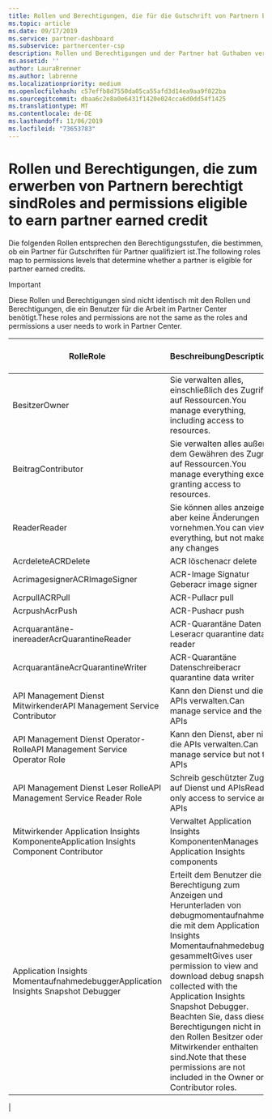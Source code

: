 ```yaml
---
title: Rollen und Berechtigungen, die für die Gutschrift von Partnern berechtigt sind | Partner Center
ms.topic: article
ms.date: 09/17/2019
ms.service: partner-dashboard
ms.subservice: partnercenter-csp
description: Rollen und Berechtigungen und der Partner hat Guthaben verdient
ms.assetid: ''
author: LauraBrenner
ms.author: labrenne
ms.localizationpriority: medium
ms.openlocfilehash: c57effb8d7550da05ca55afd3d14ea9aa9f022ba
ms.sourcegitcommit: dbaa6c2e8a0e6431f1420e024cca6d0dd54f1425
ms.translationtype: MT
ms.contentlocale: de-DE
ms.lasthandoff: 11/06/2019
ms.locfileid: "73653783"
---
```

# <a name="roles-and-permissions-eligible-to-earn-partner-earned-credit"></a><span data-ttu-id="d45d2-103">Rollen und Berechtigungen, die zum erwerben von Partnern berechtigt sind</span><span class="sxs-lookup"><span data-stu-id="d45d2-103">Roles and permissions eligible to earn partner earned credit</span></span>

<span data-ttu-id="d45d2-104">Die folgenden Rollen entsprechen den Berechtigungsstufen, die bestimmen, ob ein Partner für Gutschriften für Partner qualifiziert ist.</span><span class="sxs-lookup"><span data-stu-id="d45d2-104">The following roles map to permissions levels that determine whether a partner is eligible for partner earned credits.</span></span>

>[!Important]
><span data-ttu-id="d45d2-105">Diese Rollen und Berechtigungen sind nicht identisch mit den Rollen und Berechtigungen, die ein Benutzer für die Arbeit im Partner Center benötigt.</span><span class="sxs-lookup"><span data-stu-id="d45d2-105">These roles and permissions are not the same as the roles and permissions a user needs to work in Partner Center.</span></span>

|<span data-ttu-id="d45d2-106">**Rolle**</span><span class="sxs-lookup"><span data-stu-id="d45d2-106">**Role**</span></span>   |<span data-ttu-id="d45d2-107">**Beschreibung**</span><span class="sxs-lookup"><span data-stu-id="d45d2-107">**Description**</span></span>   |<span data-ttu-id="d45d2-108">**PEC berechtigt**</span><span class="sxs-lookup"><span data-stu-id="d45d2-108">**PEC eligible**</span></span>   |
|-----------------|:------------------|:--------------|
|<span data-ttu-id="d45d2-109">Besitzer</span><span class="sxs-lookup"><span data-stu-id="d45d2-109">Owner</span></span>  |<span data-ttu-id="d45d2-110">Sie verwalten alles, einschließlich des Zugriffs auf Ressourcen.</span><span class="sxs-lookup"><span data-stu-id="d45d2-110">You manage everything, including access to resources.</span></span>|<span data-ttu-id="d45d2-111">„Ja“</span><span class="sxs-lookup"><span data-stu-id="d45d2-111">Yes</span></span>|
|<span data-ttu-id="d45d2-112">Beitrag</span><span class="sxs-lookup"><span data-stu-id="d45d2-112">Contributor</span></span> |<span data-ttu-id="d45d2-113">Sie verwalten alles außer dem Gewähren des Zugriffs auf Ressourcen.</span><span class="sxs-lookup"><span data-stu-id="d45d2-113">You manage everything except granting access to resources.</span></span>|<span data-ttu-id="d45d2-114">„Ja“</span><span class="sxs-lookup"><span data-stu-id="d45d2-114">Yes</span></span>|
|<span data-ttu-id="d45d2-115">Reader</span><span class="sxs-lookup"><span data-stu-id="d45d2-115">Reader</span></span>|<span data-ttu-id="d45d2-116">Sie können alles anzeigen, aber keine Änderungen vornehmen.</span><span class="sxs-lookup"><span data-stu-id="d45d2-116">You can view everything, but not make any changes</span></span>|<span data-ttu-id="d45d2-117">Nein</span><span class="sxs-lookup"><span data-stu-id="d45d2-117">No</span></span>|
|<span data-ttu-id="d45d2-118">Acrdelete</span><span class="sxs-lookup"><span data-stu-id="d45d2-118">ACRDelete</span></span>|<span data-ttu-id="d45d2-119">ACR löschen</span><span class="sxs-lookup"><span data-stu-id="d45d2-119">acr delete</span></span>|<span data-ttu-id="d45d2-120">„Ja“</span><span class="sxs-lookup"><span data-stu-id="d45d2-120">Yes</span></span>|
|<span data-ttu-id="d45d2-121">Acrimagesigner</span><span class="sxs-lookup"><span data-stu-id="d45d2-121">ACRImageSigner</span></span>|<span data-ttu-id="d45d2-122">ACR-Image Signatur Geber</span><span class="sxs-lookup"><span data-stu-id="d45d2-122">acr image signer</span></span>|<span data-ttu-id="d45d2-123">„Ja“</span><span class="sxs-lookup"><span data-stu-id="d45d2-123">Yes</span></span>|
|<span data-ttu-id="d45d2-124">Acrpull</span><span class="sxs-lookup"><span data-stu-id="d45d2-124">ACRPull</span></span>|<span data-ttu-id="d45d2-125">ACR-Pull</span><span class="sxs-lookup"><span data-stu-id="d45d2-125">acr pull</span></span>|<span data-ttu-id="d45d2-126">„Ja“</span><span class="sxs-lookup"><span data-stu-id="d45d2-126">Yes</span></span>|
|<span data-ttu-id="d45d2-127">Acrpush</span><span class="sxs-lookup"><span data-stu-id="d45d2-127">AcrPush</span></span>|<span data-ttu-id="d45d2-128">ACR-Push</span><span class="sxs-lookup"><span data-stu-id="d45d2-128">acr push</span></span>|<span data-ttu-id="d45d2-129">„Ja“</span><span class="sxs-lookup"><span data-stu-id="d45d2-129">Yes</span></span>|
|<span data-ttu-id="d45d2-130">Acrquarantäne-inereader</span><span class="sxs-lookup"><span data-stu-id="d45d2-130">AcrQuarantineReader</span></span>|<span data-ttu-id="d45d2-131">ACR-Quarantäne Daten Leser</span><span class="sxs-lookup"><span data-stu-id="d45d2-131">acr quarantine data reader</span></span>|<span data-ttu-id="d45d2-132">Nein</span><span class="sxs-lookup"><span data-stu-id="d45d2-132">No</span></span>|
|<span data-ttu-id="d45d2-133">Acrquarantäne</span><span class="sxs-lookup"><span data-stu-id="d45d2-133">AcrQuarantineWriter</span></span>| <span data-ttu-id="d45d2-134">ACR-Quarantäne Datenschreiber</span><span class="sxs-lookup"><span data-stu-id="d45d2-134">acr quarantine data writer</span></span>|<span data-ttu-id="d45d2-135">„Ja“</span><span class="sxs-lookup"><span data-stu-id="d45d2-135">Yes</span></span>|
|<span data-ttu-id="d45d2-136">API Management Dienst Mitwirkender</span><span class="sxs-lookup"><span data-stu-id="d45d2-136">API Management Service Contributor</span></span>|<span data-ttu-id="d45d2-137">Kann den Dienst und die APIs verwalten.</span><span class="sxs-lookup"><span data-stu-id="d45d2-137">Can manage service and the APIs</span></span>|<span data-ttu-id="d45d2-138">„Ja“</span><span class="sxs-lookup"><span data-stu-id="d45d2-138">Yes</span></span>|
|<span data-ttu-id="d45d2-139">API Management Dienst Operator-Rolle</span><span class="sxs-lookup"><span data-stu-id="d45d2-139">API Management Service Operator Role</span></span>|<span data-ttu-id="d45d2-140">Kann den Dienst, aber nicht die APIs verwalten.</span><span class="sxs-lookup"><span data-stu-id="d45d2-140">Can manage service but not the APIs</span></span>|<span data-ttu-id="d45d2-141">„Ja“</span><span class="sxs-lookup"><span data-stu-id="d45d2-141">Yes</span></span>|
|<span data-ttu-id="d45d2-142">API Management Dienst Leser Rolle</span><span class="sxs-lookup"><span data-stu-id="d45d2-142">API Management Service Reader Role</span></span>|<span data-ttu-id="d45d2-143">Schreib geschützter Zugriff auf Dienst und APIs</span><span class="sxs-lookup"><span data-stu-id="d45d2-143">Read-only access to service and APIs</span></span>|<span data-ttu-id="d45d2-144">Nein</span><span class="sxs-lookup"><span data-stu-id="d45d2-144">No</span></span>|
|<span data-ttu-id="d45d2-145">Mitwirkender Application Insights Komponente</span><span class="sxs-lookup"><span data-stu-id="d45d2-145">Application Insights Component Contributor</span></span>|<span data-ttu-id="d45d2-146">Verwaltet Application Insights Komponenten</span><span class="sxs-lookup"><span data-stu-id="d45d2-146">Manages Application Insights components</span></span>|<span data-ttu-id="d45d2-147">„Ja“</span><span class="sxs-lookup"><span data-stu-id="d45d2-147">Yes</span></span>|
|<span data-ttu-id="d45d2-148">Application Insights Momentaufnahmedebugger</span><span class="sxs-lookup"><span data-stu-id="d45d2-148">Application Insights Snapshot Debugger</span></span>|<span data-ttu-id="d45d2-149">Erteilt dem Benutzer die Berechtigung zum Anzeigen und Herunterladen von debugmomentaufnahmen, die mit dem Application Insights Momentaufnahmedebugger gesammelt</span><span class="sxs-lookup"><span data-stu-id="d45d2-149">Gives user permission to view and download debug snapshots collected with the Application Insights Snapshot Debugger.</span></span> <span data-ttu-id="d45d2-150">Beachten Sie, dass diese Berechtigungen nicht in den Rollen Besitzer oder Mitwirkender enthalten sind.</span><span class="sxs-lookup"><span data-stu-id="d45d2-150">Note that these permissions are not included in the Owner or Contributor roles.</span></span>|<span data-ttu-id="d45d2-151">„Ja“</span><span class="sxs-lookup"><span data-stu-id="d45d2-151">Yes</span></span>|
|